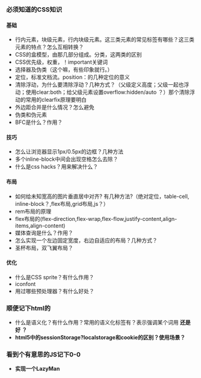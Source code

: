 ### 必须知道的CSS知识

#### 基础
- 行内元素，块级元素，行内块级元素。这三类元素的常见标签有哪些？这三类元素的特点？怎么互相转换？
- CSS的盒模型，由那几部分组成。分类，这两类的区别
- CSS优先级，权重，！important关键词
- 选择器及伪类（这个嘛，有些印象就行。）
- 定位，标准文档流。position：的几种定位的意义
- 清除浮动，为什么要清除浮动？几种方式？（父级定义高度；父级一起也浮动；使用clear:both；给父级元素设置overflow:hidden/auto ？）那个清除浮动的常用的clearfix原理要明白
- 外边距合并是什么情况？怎么避免
- 伪类和伪元素
- BFC是什么？作用？

#### 技巧
- 怎么让浏览器显示1px/0.5px的边框？几种方法
- 多个inline-block中间会出现空格怎么去除？
- 什么是css hacks？用来解决什么？

#### 布局
- 如何给未知宽高的图片垂直居中对齐? 有几种方法?（绝对定位，table-cell, inline-block？,flex布局,grid布局,js？）
- rem布局的原理
- flex布局的(flex-direction,flex-wrap,flex-flow,justify-content,align-items,align-content)
- 媒体查询是什么？作用？
- 怎么实现一个左边固定宽度，右边自适应的布局？几种方式？
- 圣杯布局，双飞翼布局？

#### 优化
- 什么是CSS sprite？有什么作用？
- iconfont
- 用过哪些预处理器？有什么好处？


### 顺便记下html的
- 什么是语义化？有什么作用？常用的语义化标签有？表示强调某个词用 <strong> 还是 <b>好 ？
- html5中的sessionStorage?localstorage和cookie的区别？使用场景？


### 看到个有意思的JS记下0-0
- 实现一个LazyMan